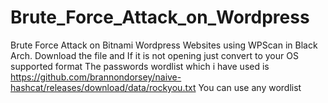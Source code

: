 # Brute_Force_Attack_on_Wordpress
Brute Force Attack on Bitnami Wordpress Websites using WPScan in Black Arch.
Download the file and If it is not opening just convert to your OS supported format
The passwords wordlist which i have used is https://github.com/brannondorsey/naive-hashcat/releases/download/data/rockyou.txt
You can use any wordlist
